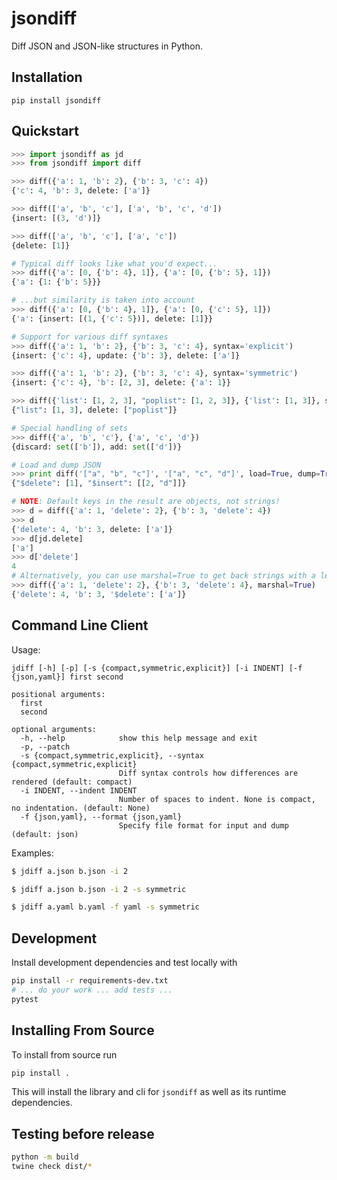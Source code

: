 # jsondiff

Diff JSON and JSON-like structures in Python.

## Installation

``pip install jsondiff``

## Quickstart

```python
>>> import jsondiff as jd
>>> from jsondiff import diff

>>> diff({'a': 1, 'b': 2}, {'b': 3, 'c': 4})
{'c': 4, 'b': 3, delete: ['a']}

>>> diff(['a', 'b', 'c'], ['a', 'b', 'c', 'd'])
{insert: [(3, 'd')]}

>>> diff(['a', 'b', 'c'], ['a', 'c'])
{delete: [1]}

# Typical diff looks like what you'd expect...
>>> diff({'a': [0, {'b': 4}, 1]}, {'a': [0, {'b': 5}, 1]})
{'a': {1: {'b': 5}}}

# ...but similarity is taken into account
>>> diff({'a': [0, {'b': 4}, 1]}, {'a': [0, {'c': 5}, 1]})
{'a': {insert: [(1, {'c': 5})], delete: [1]}}

# Support for various diff syntaxes
>>> diff({'a': 1, 'b': 2}, {'b': 3, 'c': 4}, syntax='explicit')
{insert: {'c': 4}, update: {'b': 3}, delete: ['a']}

>>> diff({'a': 1, 'b': 2}, {'b': 3, 'c': 4}, syntax='symmetric')
{insert: {'c': 4}, 'b': [2, 3], delete: {'a': 1}}

>>> diff({'list': [1, 2, 3], "poplist": [1, 2, 3]}, {'list': [1, 3]}, syntax="rightonly")
{"list": [1, 3], delete: ["poplist"]}

# Special handling of sets
>>> diff({'a', 'b', 'c'}, {'a', 'c', 'd'})
{discard: set(['b']), add: set(['d'])}

# Load and dump JSON
>>> print diff('["a", "b", "c"]', '["a", "c", "d"]', load=True, dump=True)
{"$delete": [1], "$insert": [[2, "d"]]}

# NOTE: Default keys in the result are objects, not strings!
>>> d = diff({'a': 1, 'delete': 2}, {'b': 3, 'delete': 4})
>>> d
{'delete': 4, 'b': 3, delete: ['a']}
>>> d[jd.delete]
['a']
>>> d['delete']
4
# Alternatively, you can use marshal=True to get back strings with a leading $
>>> diff({'a': 1, 'delete': 2}, {'b': 3, 'delete': 4}, marshal=True)
{'delete': 4, 'b': 3, '$delete': ['a']}
```

## Command Line Client

Usage:
```
jdiff [-h] [-p] [-s {compact,symmetric,explicit}] [-i INDENT] [-f {json,yaml}] first second

positional arguments:
  first
  second

optional arguments:
  -h, --help            show this help message and exit
  -p, --patch
  -s {compact,symmetric,explicit}, --syntax {compact,symmetric,explicit}
                        Diff syntax controls how differences are rendered (default: compact)
  -i INDENT, --indent INDENT
                        Number of spaces to indent. None is compact, no indentation. (default: None)
  -f {json,yaml}, --format {json,yaml}
                        Specify file format for input and dump (default: json)
```

Examples:

```bash
$ jdiff a.json b.json -i 2

$ jdiff a.json b.json -i 2 -s symmetric

$ jdiff a.yaml b.yaml -f yaml -s symmetric
```

## Development

Install development dependencies and test locally with

```bash
pip install -r requirements-dev.txt
# ... do your work ... add tests ...
pytest
```

## Installing From Source

To install from source run

```bash
pip install .
```

This will install the library and cli for `jsondiff` as well as its runtime
dependencies.


## Testing before release

```bash
python -m build
twine check dist/*
```
